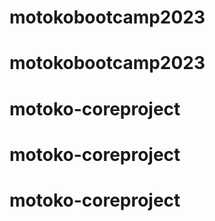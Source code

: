 # motokobootcamp2023
# motokobootcamp2023
# motoko-coreproject
# motoko-coreproject
# motoko-coreproject
